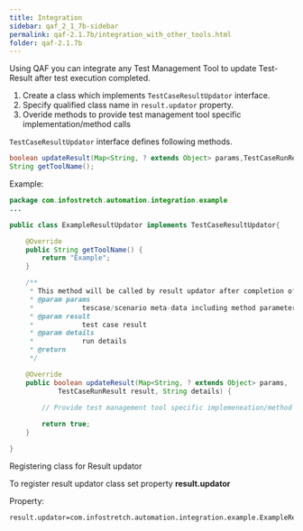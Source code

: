```yaml
---
title: Integration
sidebar: qaf_2_1_7b-sidebar
permalink: qaf-2.1.7b/integration_with_other_tools.html
folder: qaf-2.1.7b
---
```



Using QAF you can integrate any Test Management Tool to update Test-Result after test execution completed.

1. Create a class which implements `TestCaseResultUpdator` interface.
2. Specify qualified class name in `result.updator` property.
3. Overide methods to provide test management tool specific implementation/method calls


`TestCaseResultUpdator` interface defines following methods.

```java
boolean updateResult(Map<String, ? extends Object> params,TestCaseRunResult result, String details);
String getToolName();
```

Example:

```java
package com.infostretch.automation.integration.example
...

public class ExampleResultUpdator implements TestCaseResultUpdator{

	@Override
	public String getToolName() {
		return "Example";
	}

	/**
	 * This method will be called by result updator after completion of each testcase/scenario.
	 * @param params
	 *            tescase/scenario meta-data including method parameters if any
	 * @param result
	 *            test case result
	 * @param details
	 *            run details
	 * @return
	 */

	@Override
	public boolean updateResult(Map<String, ? extends Object> params,
			TestCaseRunResult result, String details) {

		// Provide test management tool specific implemeneation/method calls
		
		return true;
	}

}
```
Registering class for Result updator

To register result updator class set property **result.updator**

Property:

```properties
result.updator=com.infostretch.automation.integration.example.ExampleResultUpdator
```
